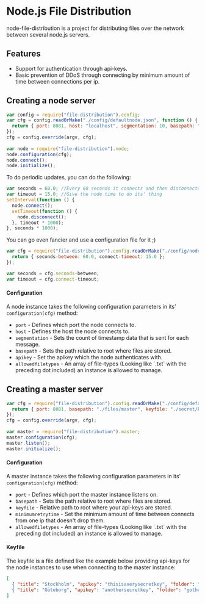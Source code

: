 # Node.js File Distribution
node-file-distribution is a project for distributing files over the network between several node.js servers.

## Features
* Support for authentication through api-keys.
* Basic prevention of DDoS through connecting by minimum amount of time between connections per ip.


## Creating a node server
```javascript
var config = require("file-distribution").config;
var cfg = config.readOrMake("./config/defaultnode.json", function () { 
  return { port: 8081, host: "localhost", segmentation: 10, basepath: "./files/node", apikey: "" };
});
cfg = config.override(argv, cfg);
  
var node = require("file-distribution").node;
node.configuration(cfg);
node.connect();  
node.initialize();
```

To do periodic updates, you can do the following:
```javascript
var seconds = 60.0; //Every 60 seconds it connects and then disconnects
var timeout = 15.0; //Give the node time to do its' thing
setInterval(function () {
  node.connect();
  setTimeout(function () {
    node.disconnect();
  }, timeout * 1000); 
}, seconds * 1000);
```

You can go even fancier and use a configuration file for it ;)
```javascript
var cfg = require("file-distribution").config.readOrMake("./config/nodetimings.json", function () { 
  return { seconds-between: 60.0, connect-timeout: 15.0 };
});

var seconds = cfg.seconds-between;
var timeout = cfg.connect-timeout;
```

#### Configuration
A node instance takes the following configuration parameters in its' `configuration(cfg)` method:

* `port` - Defines which port the node connects to.
* `host` - Defines the host the node connects to.
* `segmentation` - Sets the count of timestamp data that is sent for each message.
* `basepath` - Sets the path relative to root where files are stored.
* `apikey` - Set the apikey which the node authenticates with.
* `allowedfiletypes` - An array of file-types (Looking like ´.txt´ with the preceding dot included) an instance is allowed to manage.

## Creating a master server
```javascript
var cfg = require("file-distribution").config.readOrMake("./config/defaultmaster.json", function () { 
  return { port: 8081, basepath: "./files/master", keyfile: "./secret/keys.json", minimumretrytime: 100 };
});
cfg = config.override(argv, cfg);
  
var master = require("file-distribution").master;
master.configuration(cfg);
master.listen();  
master.initialize();
```

#### Configuration
A master instance takes the following configuration parameters in its' `configuration(cfg)` method:

* `port` - Defines which port the master instance listens on.
* `basepath` - Sets the path relative to root where files are stored.
* `keyfile` - Relative path to root where your api-keys are stored.
* `minimumretrytime` - Set the minimum amount of time between connects from one ip that doesn't drop them.
* `allowedfiletypes` - An array of file-types (Looking like ´.txt´ with the preceding dot included) an instance is allowed to manage.

#### Keyfile
The keyfile is a file defined like the example below providing api-keys for the node instances to use when connecting to the master instance:
```json
[
  { "title": "Stockholm", "apikey": "thisisaverysecretkey", "folder": "stockholm" },
  { "title": "Göteborg", "apikey": "anothersecretkey", "folder": "gothenburg"}
]
```
